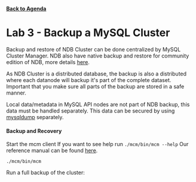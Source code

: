 **[Back to Agenda](./../README.md)**

# Lab 3 - Backup a MySQL Cluster

Backup and restore of NDB Cluster can be done centralized by MySQL Cluster Manager. NDB also have native backup and restore for community edition of NDB, more details [here](https://dev.mysql.com/doc/refman/5.7/en/mysql-cluster-backup.html).

As NDB Cluster is a distributed database, the backup is also a distributed where each datanode will backup it's part of the complete dataset. Important that you make sure all parts of the backup are stored in a safe manner.

Local data/metadata in MySQL API nodes are not part of NDB backup, this data must be handled separately. This data can be secured by using [mysqldump](https://dev.mysql.com/doc/refman/5.7/en/mysqldump.html) separately.

#### Backup and Recovery

Start the mcm client
If you want to see help run `./mcm/bin/mcm --help`
Our reference manual can be found [here](https://dev.mysql.com/doc/mysql-cluster-manager/1.4/en/mcm-cluster-commands.html).

```
./mcm/bin/mcm
```
Run a full backup of the cluster:
